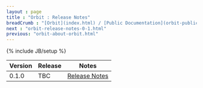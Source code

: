 ```yaml
---
layout : page
title : "Orbit : Release Notes"
breadCrumb : "[Orbit](index.html) / [Public Documentation](orbit-public-documentation.html)"
next : "orbit-release-notes-0-1.html"
previous: "orbit-about-orbit.html"
---
```

{% include JB/setup %}

| Version | Release | Notes |
|---------|---------|-------|
| 0.1.0 | TBC | [Release Notes](orbit-release-notes-0-1.html) |

